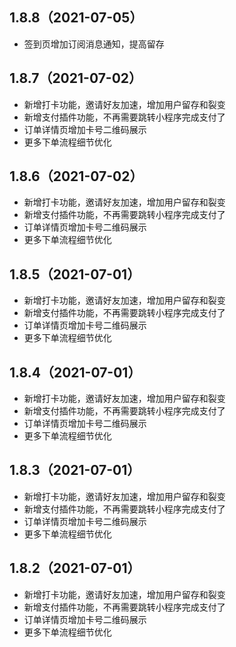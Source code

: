 ## 1.8.8（2021-07-05）
- 签到页增加订阅消息通知，提高留存
## 1.8.7（2021-07-02）
- 新增打卡功能，邀请好友加速，增加用户留存和裂变
- 新增支付插件功能，不再需要跳转小程序完成支付了
- 订单详情页增加卡号二维码展示
- 更多下单流程细节优化
## 1.8.6（2021-07-02）
- 新增打卡功能，邀请好友加速，增加用户留存和裂变
- 新增支付插件功能，不再需要跳转小程序完成支付了
- 订单详情页增加卡号二维码展示
- 更多下单流程细节优化
## 1.8.5（2021-07-01）
- 新增打卡功能，邀请好友加速，增加用户留存和裂变
- 新增支付插件功能，不再需要跳转小程序完成支付了
- 订单详情页增加卡号二维码展示
- 更多下单流程细节优化
## 1.8.4（2021-07-01）
- 新增打卡功能，邀请好友加速，增加用户留存和裂变
- 新增支付插件功能，不再需要跳转小程序完成支付了
- 订单详情页增加卡号二维码展示
- 更多下单流程细节优化
## 1.8.3（2021-07-01）
- 新增打卡功能，邀请好友加速，增加用户留存和裂变
- 新增支付插件功能，不再需要跳转小程序完成支付了
- 订单详情页增加卡号二维码展示
- 更多下单流程细节优化
## 1.8.2（2021-07-01）
- 新增打卡功能，邀请好友加速，增加用户留存和裂变
- 新增支付插件功能，不再需要跳转小程序完成支付了
- 订单详情页增加卡号二维码展示
- 更多下单流程细节优化
